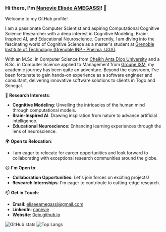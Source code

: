 ### Hi there, I'm [Nanevie Elisée AMEGASSI](https://0eix.github.io)! 👋

Welcome to my GitHub profile!

I am a passionate Computer Scientist and aspiring Computational Cognitive Science Researcher with a deep interest in Cognitive Modeling, Brain-Inspired AI, and Educational Neuroscience. Currently, I am diving into the fascinating world of Cognitive Science as a master's student at [Grenoble Institute of Technology (Grenoble INP - Phelma, UGA)](https://phelma.grenoble-inp.fr/).

With an M.Sc. in Computer Science from [Cheikh Anta Diop University](https://www.ucad.sn/) and a B.Sc. in Computer Science applied to Management from [Groupe ISM](https://www.groupeism.sn/), my academic journey has been quite an adventure. Beyond the classroom, I've been fortunate to gain hands-on experience as a software engineer and consultant, delivering innovative software solutions to clients in Togo and Senegal.

🔭 **Research Interests**:
- **Cognitive Modeling**: Unveiling the intricacies of the human mind through computational models.
- **Brain-Inspired AI**: Drawing inspiration from nature to advance artificial intelligence.
- **Educational Neuroscience**: Enhancing learning experiences through the lens of neuroscience.

🌍 **Open to Relocation**:
- I am eager to relocate for career opportunities and look forward to collaborating with exceptional research communities around the globe.

😄 **I'm Open to**:
- **Collaboration Opportunities**: Let's join forces on exciting projects!
- **Research Internships**: I'm eager to contribute to cutting-edge research.

📫 **Get in Touch**:
- **Email**: [eliseeamegassi@gmail.com](mailto:eliseeamegassi@gmail.com)
- **LinkedIn**: [nanevie](https://www.linkedin.com/in/nanevie/)
- **Website**: [0eix.github.io](https://0eix.github.io/)

![GitHub stats](https://github-readme-stats.vercel.app/api?username=0eix&show_icons=true&theme=transparent&rank_icon=github)
![Top Langs](https://github-readme-stats.vercel.app/api/top-langs/?username=0eix&theme=transparent&layout=compact&langs_count=8)
